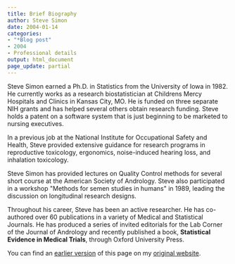 ```yaml
---
title: Brief Biography
author: Steve Simon
date: 2004-01-14
categories:
- "*Blog post"
- 2004
- Professional details
output: html_document
page_update: partial
---
```

Steve Simon earned a Ph.D. in Statistics from the University of Iowa in
1982. He currently works as a research biostatistician at Childrens
Mercy Hospitals and Clinics in Kansas City, MO. He is funded on three
separate NIH grants and has helped several others obtain research
funding. Steve holds a patent on a software system that is just
beginning to be marketed to nursing executives.

In a previous job at the National Institute for Occupational Safety and
Health, Steve provided extensive guidance for research programs in
reproductive toxicology, ergonomics, noise-induced hearing loss, and
inhalation toxicology.

Steve Simon has provided lectures on Quality Control methods for several
short course at the American Society of Andrology. Steve also
participated in a workshop "Methods for semen studies in humans" in
1989, leading the discussion on longitudinal research designs.

Throughout his career, Steve has been an active researcher. He has
co-authored over 60 publications in a variety of Medical and Statistical
Journals. He has produced a series of invited editorials for the Lab
Corner of the Journal of Andrology and recently published a book,
**Statistical Evidence in Medical Trials**, through Oxford University
Press.

You can find an [earlier version](http://www.pmean.com/04/briefbio.html) of this page on my [original website](http://www.pmean.com/original_site.html).
